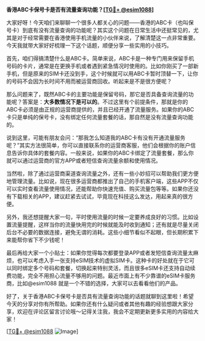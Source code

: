 **香港ABC卡保号卡是否有流量查询功能？[[TG💪+ @esim1088](https://t.me/s/esim1088)]**

大家好呀！今天咱们来聊聊一个很多人都关心的问题——香港的ABC卡（也叫保号卡）到底有没有流量查询的功能呢？其实这个问题在日常生活中还挺常见的，尤其是对于经常需要在香港使用手机流量的小伙伴来说，了解清楚这一点非常重要。今天我就带大家好好梳理一下这个话题，顺便分享一些实用的小技巧。

首先，咱们得搞清楚什么是ABC卡。简单来说，ABC卡是一种专门用来保留手机号码的卡片，通常是在更换手机或者遇到紧急情况时使用的。比如你刚买了一部新手机，但是原来的SIM卡还没到手，这个时候就可以用ABC卡暂时顶替一下，让你的号码不会因为长时间不用而被运营商回收。听起来是不是很方便呢？

那么问题来了，既然ABC卡的主要功能是保留号码，那它是否具备查询流量的功能呢？答案是：**大多数情况下是可以的**。不过这里有个前提条件，那就是你的ABC卡必须是由正规的运营商提供的，并且已经开通了流量服务。如果你的ABC卡只是单纯的保号卡，没有绑定任何流量套餐的话，那自然是没有流量查询功能的。

说到这里，可能有朋友会问：“那我怎么知道我的ABC卡有没有开通流量服务呢？”其实方法很简单，你可以直接联系你的运营商客服，他们会根据你的账户信息告诉你具体的套餐内容。一般来说，如果你的ABC卡绑定了流量套餐，那么你就可以通过运营商的官方APP或者短信查询流量余额和使用情况。

当然啦，除了通过运营商渠道查询流量之外，还有一些小妙招可以帮助我们更方便地管理流量。比如说，现在很多运营商都推出了自己的手机客户端，这些APP不仅可以实时查看流量使用情况，还能帮助你快速充值、购买流量包等等。如果你还没有下载相关的APP，建议赶紧去试试，毕竟现在科技这么发达，用起来真的很方便。

另外，我还想提醒大家一句，平时使用流量的时候一定要养成良好的习惯。比如设置流量提醒，这样当你的流量快用完的时候就能及时收到通知；还有就是尽量关闭后台不必要的数据连接，避免无谓的消耗。这些小细节看似不起眼，但长期积累下来能帮你省下不少钱呢！

最后再给大家一个小贴士：如果你觉得每次都要登录APP或者发短信查询流量太麻烦，也可以考虑入手一张支持eSIM技术的虚拟SIM卡。这种卡的好处就在于它可以同时绑定多个号码和套餐，切换起来特别灵活，而且很多eSIM卡还支持自动续费功能，完全不用担心流量不够用的问题。最近市面上有不少靠谱的eSIM卡服务商，比如@esim1088 就是一个不错的选择，大家可以去看看他们的产品。

好了，关于香港ABC卡保号卡是否具有流量查询功能的话题就聊到这里啦！希望今天的分享对你有所帮助。如果你还有什么疑问或者其他有趣的经验想跟大家分享，欢迎在评论区留言讨论哦～记得关注我，我会不定期更新更多实用的内容给大家！

[[TG💪+ @esim1088](https://t.me/s/esim1088) ![Image](https://i.postimg.cc/4NQfJmqS/Snipaste-2025-05-13-00-14-12.png)]